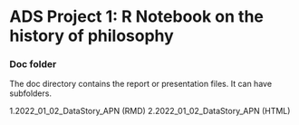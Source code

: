 # ADS Project 1:  R Notebook on the history of philosophy

### Doc folder

The doc directory contains the report or presentation files. It can have subfolders.  

1.2022_01_02_DataStory_APN (RMD)
2.2022_01_02_DataStory_APN (HTML)